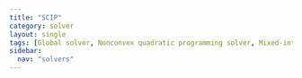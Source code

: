 ```yaml
---
title: "SCIP"
category: solver
layout: single
tags: [Global solver, Nonconvex quadratic programming solver, Mixed-integer quadratic programming solver, Mixed-integer linear programming solver]
sidebar:
  nav: "solvers"
---
```

